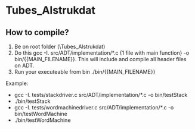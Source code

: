 # Tubes_Alstrukdat
## How to compile?
1. Be on root folder (\Tubes_Alstrukdat)
2. Do this gcc -I. src/ADT/implementation/*.c {1 file with main function} -o bin/{{MAIN_FILENAME}}. This will include and compile all header files on ADT.
3. Run your executeable from bin ./bin/{{MAIN_FILENAME}}

Example:
- gcc -I. tests/stackdriver.c src/ADT/implementation/*.c -o bin/testStack
- ./bin/testStack
- gcc -I. tests/wordmachinedriver.c src/ADT/implementation/*.c -o bin/testWordMachine
- ./bin/testWordMachine
